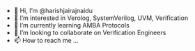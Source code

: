 - 👋 Hi, I’m @harishjairajnaidu
- 👀 I’m interested in Verolog, SystemVerilog, UVM, Verification
- 🌱 I’m currently learning AMBA Protocols
- 💞️ I’m looking to collaborate on Verification Engineers
- 📫 How to reach me ...

<!---
harishjairajnaidu/harishjairajnaidu is a ✨ special ✨ repository because its `README.md` (this file) appears on your GitHub profile.
You can click the Preview link to take a look at your changes.
--->
